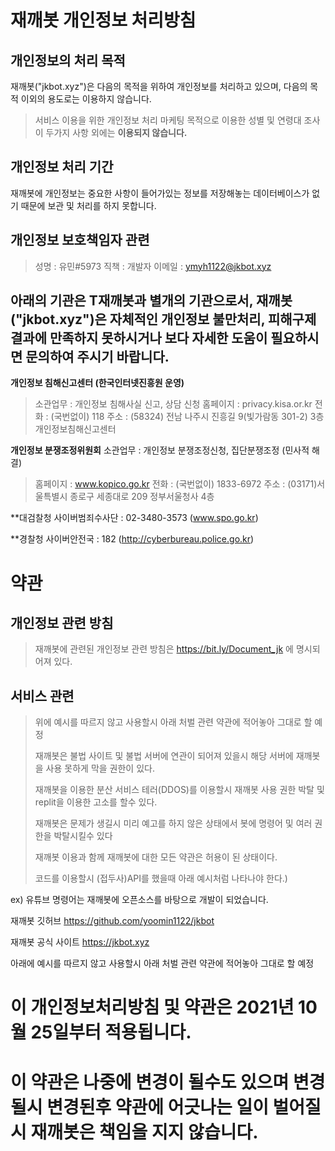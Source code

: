 # 재깨봇 개인정보 처리방침

## 개인정보의 처리 목적
재깨봇("jkbot.xyz")은 다음의 목적을 위하여 개인정보를 처리하고 있으며, 다음의 목적 이외의 용도로는 이용하지 않습니다.
> 서비스 이용을 위한 개인정보 처리
> 마케팅 목적으로 이용한 성별 및 연령대 조사
이 두가지 사항 외에는 **이용되지 않습니다.**

## 개인정보 처리 기간
재깨봇에 개인정보는 중요한 사항이 들어가있는 정보를 저장해놓는 데이터베이스가 없기 때문에 보관 및 처리를 하지 못합니다.


## 개인정보 보호책임자 관련

>  성명 : 유민#5973
>  직책 : 개발자
>  이메일 : ymyh1122@jkbot.xyz


## 아래의 기관은 T재깨봇과 별개의 기관으로서, 재깨봇("jkbot.xyz")은 자체적인 개인정보 불만처리, 피해구제 결과에 만족하지 못하시거나 보다 자세한 도움이 필요하시면 문의하여 주시기 바랍니다.



**개인정보 침해신고센터 (한국인터넷진흥원 운영)**
> 소관업무 : 개인정보 침해사실 신고, 상담 신청
> 홈페이지 : privacy.kisa.or.kr
> 전화 : (국번없이) 118
> 주소 : (58324) 전남 나주시 진흥길 9(빛가람동 301-2) 3층 개인정보침해신고센터



**개인정보 분쟁조정위원회**
소관업무 : 개인정보 분쟁조정신청, 집단분쟁조정 (민사적 해결)
> 홈페이지 : www.kopico.go.kr
> 전화 : (국번없이) 1833-6972
> 주소 : (03171)서울특별시 종로구 세종대로 209 정부서울청사 4층


**대검찰청 사이버범죄수사단 : 02-3480-3573 (www.spo.go.kr)


**경찰청 사이버안전국 : 182 (http://cyberbureau.police.go.kr)




# 약관
## 개인정보 관련 방침
> 재깨봇에 관련된 개인정보 관련 방침은 https://bit.ly/Document_jk 에 명시되어져 있다.

## 서비스 관련
> 위에 예시를 따르지 않고 사용할시 아래 처벌 관련 약관에 적어놓아 그대로 할 예정
> 
> 재깨봇은 불법 사이트 및 불법 서버에 연관이 되어져 있을시 해당 서버에 재깨봇을 사용 못하게 막을 권한이 있다. 
> 
> 재깨봇을 이용한 분산 서비스 테러(DDOS)를 이용할시 재깨봇 사용 권한 박탈 및 replit을 이용한 고소를 할수 있다. 
> 
> 재깨봇은 문제가 생길시 미리 예고를 하지 않은 상태에서 봇에 명령어 및 여러 권한을 박탈시킬수 있다 
> 
> 재깨봇 이용과 함께 재깨봇에 대한 모든 약관은 허용이 된 상태이다. 
> 
> 코드를 이용할시 (접두사)API를 했을때 아래 예시처럼 나타나야 한다.)
> 
ex)
유튜브 명령어는 재깨봇에 오픈소스를 바탕으로 개발이 되었습니다.

재깨봇 깃허브 https://github.com/yoomin1122/jkbot

재깨봇 공식 사이트 https://jkbot.xyz

아래에 예시를 따르지 않고 사용할시 아래 처벌 관련 약관에 적어놓아 그대로 할 예정

# 이 개인정보처리방침 및 약관은 2021년 10월 25일부터 적용됩니다.
# 이 약관은 나중에 변경이 될수도 있으며 변경될시 변경된후 약관에 어긋나는 일이 벌어질시 재깨봇은 책임을 지지 않습니다.
